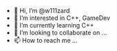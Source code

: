 - 👋 Hi, I’m @w111zard
- 👀 I’m interested in C++, GameDev
- 🌱 I’m currently learning C++
- 💞️ I’m looking to collaborate on ...
- 📫 How to reach me ...

<!---
w111zard/w111zard is a ✨ special ✨ repository because its `README.md` (this file) appears on your GitHub profile.
You can click the Preview link to take a look at your changes.
--->
